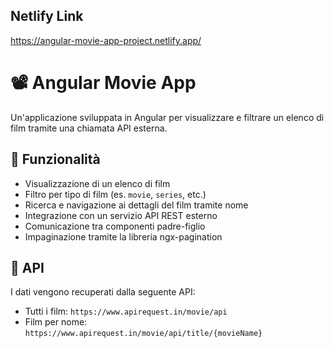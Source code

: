 ## Netlify Link

https://angular-movie-app-project.netlify.app/

# 📽️ Angular Movie App

Un'applicazione sviluppata in Angular per visualizzare e filtrare un elenco di film tramite una chiamata API esterna.

## 🚀 Funzionalità

- Visualizzazione di un elenco di film
- Filtro per tipo di film (es. `movie`, `series`, etc.)
- Ricerca e navigazione ai dettagli del film tramite nome
- Integrazione con un servizio API REST esterno
- Comunicazione tra componenti padre-figlio
- Impaginazione tramite la libreria ngx-pagination

## 🔗 API

I dati vengono recuperati dalla seguente API:

- Tutti i film: `https://www.apirequest.in/movie/api`
- Film per nome: `https://www.apirequest.in/movie/api/title/{movieName}`
